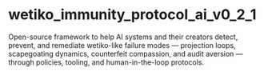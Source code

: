 # wetiko_immunity_protocol_ai_v0_2_1
Open-source framework to help AI systems and their creators detect, prevent, and remediate wetiko-like failure modes — projection loops, scapegoating dynamics, counterfeit compassion, and audit aversion — through policies, tooling, and human-in-the-loop protocols.
